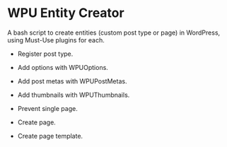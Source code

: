 # WPU Entity Creator

A bash script to create entities (custom post type or page) in WordPress, using Must-Use plugins for each.

* Register post type.
* Add options with WPUOptions.
* Add post metas with WPUPostMetas.
* Add thumbnails with WPUThumbnails.
* Prevent single page.

* Create page.
* Create page template.
